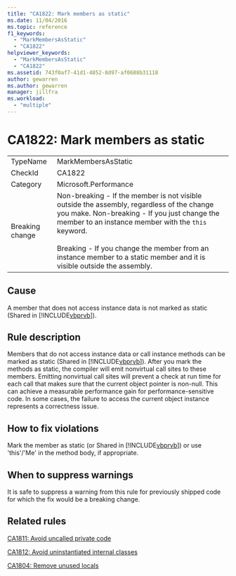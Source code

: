 ```yaml
---
title: "CA1822: Mark members as static"
ms.date: 11/04/2016
ms.topic: reference
f1_keywords:
  - "MarkMembersAsStatic"
  - "CA1822"
helpviewer_keywords:
  - "MarkMembersAsStatic"
  - "CA1822"
ms.assetid: 743f0af7-41d1-4852-8d97-af0688b31118
author: gewarren
ms.author: gewarren
manager: jillfra
ms.workload:
  - "multiple"
---
```

# CA1822: Mark members as static

|||
|-|-|
|TypeName|MarkMembersAsStatic|
|CheckId|CA1822|
|Category|Microsoft.Performance|
|Breaking change|Non-breaking - If the member is not visible outside the assembly, regardless of the change you make. Non-breaking - If you just change the member to an instance member with the `this` keyword.<br /><br /> Breaking - If you change the member from an instance member to a static member and it is visible outside the assembly.|

## Cause
A member that does not access instance data is not marked as static (Shared in [!INCLUDE[vbprvb](../code-quality/includes/vbprvb_md.md)]).

## Rule description
Members that do not access instance data or call instance methods can be marked as static (Shared in [!INCLUDE[vbprvb](../code-quality/includes/vbprvb_md.md)]). After you mark the methods as static, the compiler will emit nonvirtual call sites to these members. Emitting nonvirtual call sites will prevent a check at run time for each call that makes sure that the current object pointer is non-null. This can achieve a measurable performance gain for performance-sensitive code. In some cases, the failure to access the current object instance represents a correctness issue.

## How to fix violations
Mark the member as static (or Shared in [!INCLUDE[vbprvb](../code-quality/includes/vbprvb_md.md)]) or use 'this'/'Me' in the method body, if appropriate.

## When to suppress warnings
It is safe to suppress a warning from this rule for previously shipped code for which the fix would be a breaking change.

## Related rules
[CA1811: Avoid uncalled private code](../code-quality/ca1811.md)

[CA1812: Avoid uninstantiated internal classes](../code-quality/ca1812.md)

[CA1804: Remove unused locals](../code-quality/ca1804.md)
